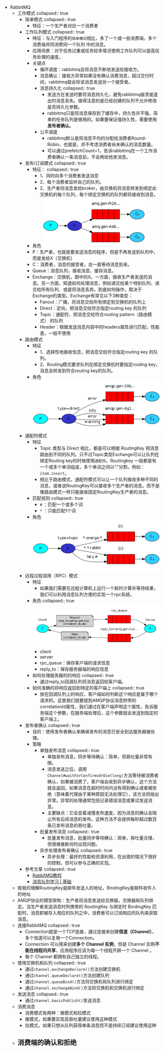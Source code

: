 - RabbitMQ
	- 工作模式
	  collapsed:: true
		- 简单模式
		  collapsed:: true
			- 特征：一个生产者对应一个消费者
		- 工作队列模式
		  collapsed:: true
			- 特征：与入门程序的`简单模式`相比，多了一个或一些消费端，多个消费端共同消费同一个队列 中的消息。
			- 应用场景：对于任务过重或任务较多情况使用工作队列可以提高任务处理的速度。
			- 关键点
				- 循环调度：rabbitmq会将消息不断地发送给接收方。
				- 消息确认：接收方异常如果没有确认消费消息，超过交付时间，rabbitmq就会将该消息发送另一个接受者。
				- 消息持久化
				  collapsed:: true
					- 发送方在发送时要将消息持久化，避免rabbitmq崩溃或退出时消息丢失。值得注意的是已经创建的队列不允许修改是否持久化参数。
					- rabbitmq只是将消息保存到了缓存中，持久性并不强，简单的任务队列是够用的。如果要保证强持久性，需要使用**发布者确认**。
				- 公平调度
					- rabbitmq默认是将消息平均的分配给消费者Round-Robin，也就是，并不考虑消费者尚未确认的消息数量。
					- 可以通过prefetchCount=1，告诉rabbitmq在一个工作消费者确认一条消息前，不会再给他发消息。
		- 发布/订阅模式
		  collapsed:: true
			- 特征：
			  collapsed:: true
				- 1、同时向多个消费者发送消息
				- 2、每个消费者监听自己的队列。
				- 2、生产者将消息发给broker，由交换机将消息转发到绑定此交换机的每个队列，每个绑定交换机的队列都将接收到消息。
			- 角色
			  ![发布订阅模式.png](../assets/发布订阅模式_1706260123797_0.png)
			- P：生产者，也就是要发送消息的程序，但是不再发送到队列中，而是发给X（交换机）
			- C：消费者，消息的接受者，会一直等待消息到来。
			- Queue：消息队列，接收消息、缓存消息。
			- Exchange：交换机，图中的X。一方面，接收生产者发送的消息。另一方面，知道如何处理消息，例如递交给某个特别队列、递交给所有队列、或是将消息丢弃。到底如何操作，取决于 Exchange的类型。Exchange有常见以下3种类型：
				- Fanout：广播，将消息交给所有绑定到交换机的队列上
				- Direct：定向，把消息交给符合指定routing key 的队列
				- Topic：通配符，把消息交给符合routing pattern（路由模式） 的队列
				- Header：根据发送消息内容中的headers属性进行匹配，性能差，一般不使用
		- 路由模式
			- 特征
				- 1、选择性地接收信息，把消息交给符合指定routing key 的队列。
				- 2、Routing模式要求队列在绑定交换机时要指定routing key，消息会转发到符合routing key的队列。
			- 角色
			  ![路由模式.png](../assets/路由模式_1706585063905_0.png)
		- 通配符模式
			- 特征
				- Topic 类型与 Direct 相比，都是可以根据 RoutingKey 把消息路由到不同的队列。只不过Topic类型Exchange可以让队列在绑定Routing key的时候使用`通配符`。Routingkey 一般都是有一个或多个单词组成，多个单词之间以”.”分割，例如： `item.insert`。
				- 相比于路由模式，通配符模式可以让一个队列接收多种不同的消息，或者说RoutingKey可以接收多个生产者的消息。而不是像路由模式一样只能接收固定RoutingKey生产者的消息。
			- 匹配规则
			  collapsed:: true
				- `#` ：匹配一个或多个词
				- `*` ：只能匹配1个词
			- 角色
			  ![通配符模式.png](../assets/通配符模式_1706602716173_0.png)
		- 远程过程调用（RPC）模式
			- 特征
				- 如果我们需要在远程计算机上运行一个耗时计算并等待结果，我们可以利用消息队列方便的实现一个rpc系统。
			- 角色
			  collapsed:: true
			  ![rpc模式.png](../assets/rpc模式_1706602863437_0.png)
				- client
				- server
				- rpc_queue：保存客户端的请求信息
				- reply_to：保存服务器端的响应信息
			- 如何处理服务器的的响应
			  collapsed:: true
				- 通过reply_to回调队列将消息返回给客户端。
			- 如何准确的将响应返回到特定的客户端上
			  collapsed:: true
				- 放在回调队列上的响应，客户端如何判断这个响应是属于哪个请求的。这里我们就要提到AMQP协议消息附带的correlationId属性，我们通过在客户端声明这个属性，告诉服务端这个参数，在服务端处理后，这个参数就会发送到指定的客户端上。
		- 发布者确认
		  collapsed:: true
			- 目的：使用发布者确认来确保发布的消息已安全到达服务器被处理。
			- 策略
				- 单独发布消息
				  collapsed:: true
					- 单独发布消息，同步等待确认：简单，但吞吐量非常有限。
					- 消息发送之后，调用`Channel#waitForConfirmsOrDie(long)`方法等待被消费者确认，如果被消费了，客户端会收到异步确认，这个方法就会返回。如果消息在超时时间内没有得到确认或者被拒绝（意味着代理由于某种原因无法处理它），该方法将抛出异常。异常的处理通常包括记录错误消息或重试发送消息。
					- 主要缺点：它会显着减慢发布速度，因为消息的确认会阻止所有后续消息的发布。这种方法不会提供每秒超过数百条已发布消息的吞吐量。
				- 批量发布消息
				  collapsed:: true
					- 批量发布消息，批量同步等待确认：简单，吞吐量合理，但很难推断何时出现问题。
				- 异步处理发布者确认
				  collapsed:: true
					- 异步处理：最好的性能和资源利用，在出错的情况下很好的控制，但可以参与正确的实现。
		- 参考文章
		  collapsed:: true
			- [RabbitMQ教程](https://juejin.cn/post/7071589818886520869#heading-48)
			- [消息队列学习 | 基础](https://www.sulvblog.cn/posts/tech/message_queue_foundation/)
	- 按我的理解RoutingKey是邮件发送人的地址，BindingKey是邮件收件人的地址
	- AMQP协议的模型架构：生产者将消息发送给交换器，交换器和队列绑定。当生产者发送消息时所携带的 RoutingKey 与绑定时 BindingKey 匹配时，消息即被存入相应的队列之中，消费者可以订阅相应的队列来获取消息。
	- 连接RabbitMQ
	  collapsed:: true
		- Connection就是一个TCP连接，通过连接来创建**信道（Channel）**，多个信道可以复用一个Connection。
		- Connection 可以用来创建**多个 Channel 实例**，但是 Channel 实例**不能在线程问共享**，应用程序应该为每一个线程开辟一个 Channel 。
		- 每个 Channel 都拥有自己独立的线程。
	- 使用交换机和队列
	  collapsed:: true
		- 通过`channel.exchangeDeclare()`方法创建交换机
		- 通过`channel.queueDeclare()`方法创建队列
		- 通过`channel.queueBind()`方法将交换机和队列进行绑定
		- 通过`channel.exchangeBind()`方法将交换机和交换机进行绑定
	- 发送消息
	  collapsed:: true
		- 通过`channel.basicPublish()`发送消息
	- 消费消息
		- 消费模式有两种：推模式和拉模式
		- 推模式，如果要实现高吞吐量建议使用这种模式
		- 拉模式，如果只想从队列获得单条消息而不是持续订阅建议使用这种
	- 消费端的确认和拒绝
		-